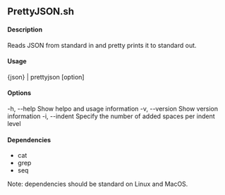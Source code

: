 ## PrettyJSON.sh

#### Description
Reads JSON from standard in and pretty prints it to standard out.

#### Usage
{json} | prettyjson [option]

#### Options
-h, --help	Show helpo and usage information
-v, --version	Show version information
-i, --indent	Specify the number of added spaces per indent level

#### Dependencies
- cat
- grep
- seq

Note: dependencies should be standard on Linux and MacOS.
